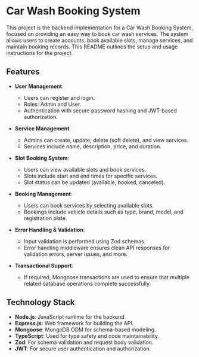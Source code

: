 # Car Wash Booking System

This project is the backend implementation for a Car Wash Booking System, focused on providing an easy way to book car wash services. The system allows users to create accounts, book available slots, manage services, and maintain booking records. This README outlines the setup and usage instructions for the project.

## Features

- **User Management**: 
  - Users can register and login.
  - Roles: Admin and User.
  - Authentication with secure password hashing and JWT-based authorization.
  
- **Service Management**: 
  - Admins can create, update, delete (soft delete), and view services.
  - Services include name, description, price, and duration.

- **Slot Booking System**: 
  - Users can view available slots and book services.
  - Slots include start and end times for specific services.
  - Slot status can be updated (available, booked, canceled).

- **Booking Management**: 
  - Users can book services by selecting available slots.
  - Bookings include vehicle details such as type, brand, model, and registration plate.

- **Error Handling & Validation**: 
  - Input validation is performed using Zod schemas.
  - Error handling middleware ensures clean API responses for validation errors, server issues, and more.

- **Transactional Support**: 
  - If required, Mongoose transactions are used to ensure that multiple related database operations complete successfully.

## Technology Stack

- **Node.js**: JavaScript runtime for the backend.
- **Express.js**: Web framework for building the API.
- **Mongoose**: MongoDB ODM for schema-based modeling.
- **TypeScript**: Used for type safety and code maintainability.
- **Zod**: For schema validation and request body validation.
- **JWT**: For secure user authentication and authorization.


